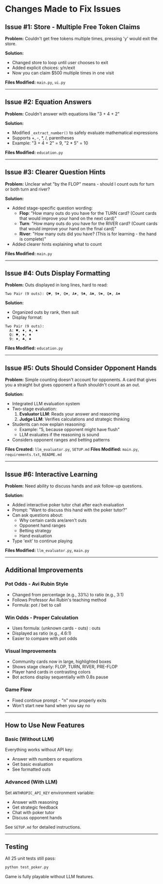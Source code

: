 # Changes Made to Fix Issues

## Issue #1: Store - Multiple Free Token Claims
**Problem:** Couldn't get free tokens multiple times, pressing 'y' would exit the store.

**Solution:**
- Changed store to loop until user chooses to exit
- Added explicit choices: y/n/exit
- Now you can claim $500 multiple times in one visit

**Files Modified:** `main.py`, `ui.py`

---

## Issue #2: Equation Answers
**Problem:** Couldn't answer with equations like "3 + 4 + 2"

**Solution:**
- Modified `_extract_number()` to safely evaluate mathematical expressions
- Supports +, -, *, /, parentheses
- Example: "3 + 4 + 2" = 9, "2 * 5" = 10

**Files Modified:** `education.py`

---

## Issue #3: Clearer Question Hints
**Problem:** Unclear what "by the FLOP" means - should I count outs for turn or both turn and river?

**Solution:**
- Added stage-specific question wording:
  - **Flop**: "How many outs do you have for the TURN card? (Count cards that would improve your hand on the next card)"
  - **Turn**: "How many outs do you have for the RIVER card? (Count cards that would improve your hand on the final card)"
  - **River**: "How many outs did you have? (This is for learning - the hand is complete)"
- Added clearer hints explaining what to count

**Files Modified:** `main.py`

---

## Issue #4: Outs Display Formatting
**Problem:** Outs displayed in long lines, hard to read:
```
Two Pair (9 outs): Q♥, 9♦, Q♦, A♦, 9♣, A♣, 9♠, Q♠, A♠
```

**Solution:**
- Organized outs by rank, then suit
- Display format:
```
Two Pair (9 outs):
  A: ♥, ♦, ♣, ♠
  Q: ♥, ♦, ♠
  9: ♦, ♣, ♠
```

**Files Modified:** `education.py`

---

## Issue #5: Outs Should Consider Opponent Hands
**Problem:** Simple counting doesn't account for opponents. A card that gives you a straight but gives opponent a flush shouldn't count as an out.

**Solution:**
- Integrated LLM evaluation system
- Two-stage evaluation:
  1. **Evaluator LLM**: Reads your answer and reasoning
  2. **Judge LLM**: Verifies calculations and strategic thinking
- Students can now explain reasoning:
  - Example: "5, because opponent might have flush"
  - LLM evaluates if the reasoning is sound
- Considers opponent ranges and betting patterns

**Files Created:** `llm_evaluator.py`, `SETUP.md`
**Files Modified:** `main.py`, `requirements.txt`, `README.md`

---

## Issue #6: Interactive Learning
**Problem:** Need ability to discuss hands and ask follow-up questions.

**Solution:**
- Added interactive poker tutor chat after each evaluation
- Prompt: "Want to discuss this hand with the poker tutor?"
- Can ask questions about:
  - Why certain cards are/aren't outs
  - Opponent hand ranges
  - Betting strategy
  - Hand evaluation
- Type 'exit' to continue playing

**Files Modified:** `llm_evaluator.py`, `main.py`

---

## Additional Improvements

### Pot Odds - Avi Rubin Style
- Changed from percentage (e.g., 33%) to ratio (e.g., 3:1)
- Follows Professor Avi Rubin's teaching method
- Formula: pot / bet to call

### Win Odds - Proper Calculation
- Uses formula: (unknown cards - outs) : outs
- Displayed as ratio (e.g., 4.6:1)
- Easier to compare with pot odds

### Visual Improvements
- Community cards now in large, highlighted boxes
- Shows stage clearly: FLOP, TURN, RIVER, PRE-FLOP
- Player hand cards in contrasting colors
- Bot actions display sequentially with 0.8s pause

### Game Flow
- Fixed continue prompt - "n" now properly exits
- Won't start new hand when you say no

---

## How to Use New Features

### Basic (Without LLM)
Everything works without API key:
- Answer with numbers or equations
- Get basic evaluation
- See formatted outs

### Advanced (With LLM)
Set `ANTHROPIC_API_KEY` environment variable:
- Answer with reasoning
- Get strategic feedback
- Chat with poker tutor
- Discuss opponent hands

See `SETUP.md` for detailed instructions.

---

## Testing

All 25 unit tests still pass:
```bash
python test_poker.py
```

Game is fully playable without LLM features.
